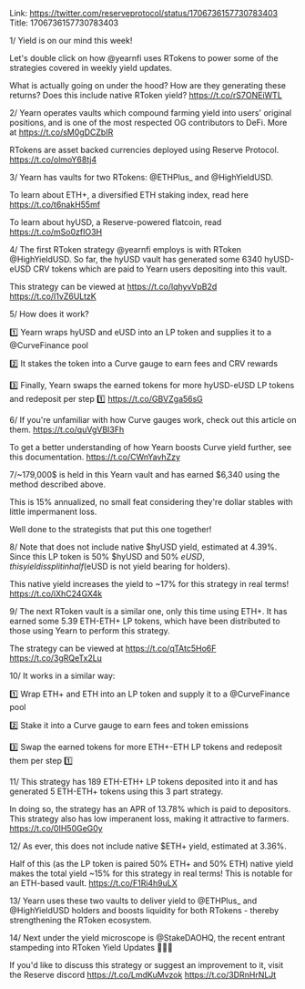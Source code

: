 Link:  https://twitter.com/reserveprotocol/status/1706736157730783403
Title: 1706736157730783403

1/ Yield is on our mind this week!

Let's double click on how @yearnfi uses RTokens to power some of the strategies covered in weekly yield updates.

What is actually going on under the hood? How are they generating these  returns? Does this include native RToken yield? https://t.co/rS7ONEiWTL

2/ Yearn operates vaults which compound farming yield into users' original positions, and is one of the most respected OG contributors to DeFi. More at https://t.co/sM0gDCZbIR

RTokens are asset backed currencies deployed using Reserve Protocol.  https://t.co/olmoY68tj4

3/ Yearn has vaults for two RTokens: @ETHPlus_ and @HighYieldUSD.

To learn about ETH+, a diversified ETH staking index, read here https://t.co/t6nakH55mf

To learn about hyUSD, a Reserve-powered flatcoin, read https://t.co/mSo0zfIO3H

4/ The first RToken strategy @yearnfi employs is with RToken @HighYieldUSD.  So far, the hyUSD vault has generated some 6340 hyUSD-eUSD CRV tokens which are paid to Yearn users depositing into this vault.

This strategy can be viewed at https://t.co/lqhyvVpB2d https://t.co/I1vZ6ULtzK

5/ How does it work?

1️⃣ Yearn wraps hyUSD and eUSD into an LP token and supplies it to a @CurveFinance pool

2️⃣ It stakes the token into a Curve gauge to earn fees and CRV rewards

3️⃣ Finally, Yearn swaps the earned tokens for more hyUSD-eUSD LP tokens and redeposit per step 1️⃣ https://t.co/GBVZga56sG

6/ If you're unfamiliar with how Curve gauges work, check out this article on them. https://t.co/quVgVBI3Fh

To get a better understanding of how Yearn boosts Curve yield further, see this documentation. https://t.co/CWnYavhZzy

7/~179,000$ is held in this Yearn vault and has earned $6,340 using the method described above.

This is 15% annualized, no small feat considering they're dollar stables with little impermanent loss.

Well done to the strategists that put this one together!

8/ Note that does not include native $hyUSD yield, estimated at 4.39%. Since this LP token is 50% $hyUSD and 50% $eUSD, this yield is split in half ($eUSD is not yield bearing for holders).

This native yield increases the yield to ~17% for this strategy in real terms! https://t.co/iXhC24GX4k

9/ The next RToken vault is a similar one, only this time using ETH+. It has earned some 5.39 ETH-ETH+ LP tokens, which have been distributed to those using Yearn to perform this strategy.

The strategy can be viewed at https://t.co/qTAtc5Ho6F https://t.co/3gRQeTx2Lu

10/ It works in a similar way:

1️⃣ Wrap ETH+ and ETH into an LP token and supply it to a @CurveFinance pool

2️⃣ Stake it into a Curve gauge to earn fees and token emissions

3️⃣ Swap the earned tokens for more ETH+-ETH LP tokens and redeposit them per step 1️⃣

11/ This strategy has 189 ETH-ETH+ LP tokens deposited into it and has generated 5 ETH-ETH+ tokens using this 3 part strategy.

In doing so, the strategy has an APR of 13.78% which is paid to depositors. This strategy also has low imperanent loss, making it attractive to farmers. https://t.co/0IH50GeG0y

12/ As ever, this does not include native $ETH+ yield, estimated at 3.36%.

Half of this (as the LP token is paired 50% ETH+ and 50% ETH) native yield makes the total yield ~15% for this strategy in real terms! This is notable for an ETH-based vault. https://t.co/F1Ri4h9uLX

13/ Yearn uses these two vaults to deliver yield to @ETHPlus_ and @HighYieldUSD holders and boosts liquidity for both RTokens - thereby strengthening the RToken ecosystem.

14/ Next under the yield microscope is @StakeDAOHQ, the recent entrant stampeding into RToken Yield Updates 🐘🐘🐘

If you'd like to discuss this strategy or suggest an improvement to it, visit the Reserve discord https://t.co/LmdKuMvzok https://t.co/3DRnHrNLJt
